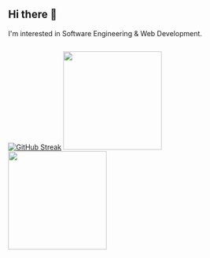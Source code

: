 ## Hi there 👋

<!--
**moharafat/moharafat** is a ✨ _special_ ✨ repository because its `README.md` (this file) appears on your GitHub profile.

Here are some ideas to get you started:

- 🔭 I’m currently working on ...
- 🌱 I’m currently learning ...
- 👯 I’m looking to collaborate on ...
- 🤔 I’m looking for help with ...
- 💬 Ask me about ...
- 📫 How to reach me: ...
- 😄 Pronouns: ...
- ⚡ Fun fact: ...
-->
I'm interested in Software Engineering & Web Development.
<div align="center">
  <img src="https://64.media.tumblr.com/d29ff8e8f0938470e026fbc7a5992244/a3d60dd0ad07d2b4-bb/s1280x1920/b17336ed52a9bdff0fe9c49c0ea5a213f52c6e9e.gifv" alt=""/>
</div>

[![GitHub Streak](https://github-readme-streak-stats.herokuapp.com/?user=moharafat)](https://git.io/streak-stats)
<img height="200em" src="https://github-profile-summary-cards.vercel.app/api/cards/stats?username=moharafat&theme=github"/>
<img height="200em" src="https://github-profile-summary-cards.vercel.app/api/cards/repos-per-language?username=moharafat"/>
